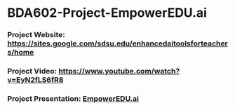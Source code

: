 # BDA602-Project-EmpowerEDU.ai
### Project Website: https://sites.google.com/sdsu.edu/enhancedaitoolsforteachers/home
### Project Video: https://www.youtube.com/watch?v=EyN2fLS6fR8
### Project Presentation: <a href="https://prezi.com/view/cjnEh94PKlJy4zsEJAm0/"> EmpowerEDU.ai </a>
